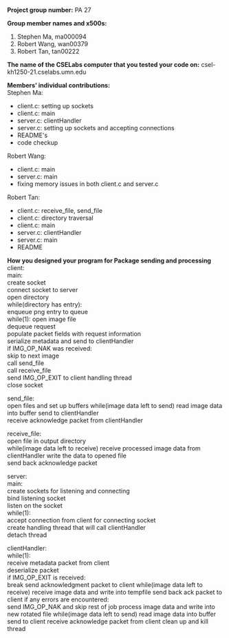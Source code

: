 **Project group number:** PA 27

**Group member names and x500s:**
1. Stephen Ma, ma000094
2. Robert Wang, wan00379
3. Robert Tan, tan00222

**The name of the CSELabs computer that you tested your code on:**
csel-kh1250-21.cselabs.umn.edu

**Members’ individual contributions:**  
Stephen Ma:
* client.c: setting up sockets
* client.c: main
* server.c: clientHandler
* server.c: setting up sockets and accepting connections
* README's
* code checkup

Robert Wang:
* client.c: main
* server.c: main
* fixing memory issues in both client.c and server.c

Robert Tan:
* client.c: receive_file, send_file
* client.c: directory traversal
* client.c: main
* server.c: clientHandler
* server.c: main
* README

**How you designed your program for Package sending and processing**  
client:  
  main:  
    create socket  
    connect socket to server  
    open directory  
    while(directory has entry):  
      enqueue png entry to queue  
    while(1):
      open image file  
      dequeue request  
      populate packet fields with request information  
      serialize metadata and send to clientHandler  
      if IMG_OP_NAK was received:  
        skip to next image  
      call send_file  
      call receive_file  
    send IMG_OP_EXIT to client handling thread  
    close socket  
    
  send_file:  
      open files and set up buffers
      while(image data left to send)
        read image data into buffer
        send to clientHandler  
        receive acknowledge packet from clientHandler

    
  receive_file:  
    open file in output directory   
    while(image data left to receive)
      receive processed image data from clientHandler
      write the data to opened file  
      send back acknowledge packet
    
server:  
  main:  
    create sockets for listening and connecting  
    bind listening socket   
    listen on the socket  
    while(1):  
      accept connection from client for connecting socket  
      create handling thread that will call clientHandler  
      detach thread  
  
  clientHandler:  
    while(1):  
      receive metadata packet from client  
      deserialize packet  
      if IMG_OP_EXIT is received:  
        break
      send acknowledgment packet to client
      while(image data left to receive)
        receive image data and write into tempfile
        send back ack packet to client
        if any errors are encountered:  
          send IMG_OP_NAK and skip rest of job
      process image data and write into new rotated file
      while(image data left to send)
        read image data into buffer
        send to client
        receive acknowledge packet from client
    clean up and kill thread
